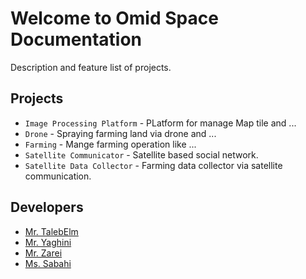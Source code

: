 # Welcome to Omid Space Documentation

Description and feature list of projects.

## Projects

-   `Image Processing Platform` - PLatform for manage Map tile and ...
-   `Drone` - Spraying farming land via drone and ...
-   `Farming` - Mange farming operation like ...
-   `Satellite Communicator` - Satellite based social network.
-   `Satellite Data Collector` - Farming data collector via satellite communication.

## Developers

-   [Mr. TalebElm](/Developers/MrTalebElm/)
-   [Mr. Yaghini](/Developers/MrYaghini/)
-   [Mr. Zarei](/Developers/MrZarei/)
-   [Ms. Sabahi](/Developers/MsSabahi/)
